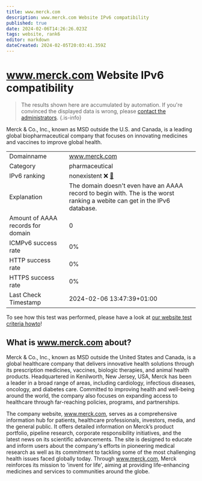 ```yaml
---
title: www.merck.com
description: www.merck.com Website IPv6 compatibility
published: true
date: 2024-02-06T14:26:26.023Z
tags: website, rank6
editor: markdown
dateCreated: 2024-02-05T20:03:41.359Z
---
```


# www.merck.com Website IPv6 compatibility

> The results shown here are accumulated by automation. If you're convinced the displayed data is wrong, please [contact the administrators](/howto/chat). 
{.is-info}

Merck & Co., Inc., known as MSD outside the U.S. and Canada, is a leading global biopharmaceutical company that focuses on innovating medicines and vaccines to improve global health.


|   |   |
| - | - |
| Domainname | www.merck.com
| Category | pharmaceutical |
| IPv6 ranking | nonexistent :x: [🔗](/howto/ranking) |
| Explanation | The domain doesn't even have an AAAA record to begin with. The is the worst ranking a webite can get in the IPv6 database. |
| Amount of AAAA records for domain | 0 |
| ICMPv6 success rate | 0%|
| HTTP success rate | 0% |
| HTTPS success rate | 0% |
| Last Check Timestamp | 2024-02-06 13:47:39+01:00 |

To see how this test was performed, please have a look at [our website test criteria howto](/howto/testcriteria/website)!


## What is www.merck.com about?
Merck & Co., Inc., known as MSD outside the United States and Canada, is a global healthcare company that delivers innovative health solutions through its prescription medicines, vaccines, biologic therapies, and animal health products. Headquartered in Kenilworth, New Jersey, USA, Merck has been a leader in a broad range of areas, including cardiology, infectious diseases, oncology, and diabetes care. Committed to improving health and well-being around the world, the company also focuses on expanding access to healthcare through far-reaching policies, programs, and partnerships.

The company website, www.merck.com, serves as a comprehensive information hub for patients, healthcare professionals, investors, media, and the general public. It offers detailed information on Merck’s product portfolio, pipeline research, corporate responsibility initiatives, and the latest news on its scientific advancements. The site is designed to educate and inform users about the company's efforts in pioneering medical research as well as its commitment to tackling some of the most challenging health issues faced globally today. Through www.merck.com, Merck reinforces its mission to 'invent for life', aiming at providing life-enhancing medicines and services to communities around the globe.


